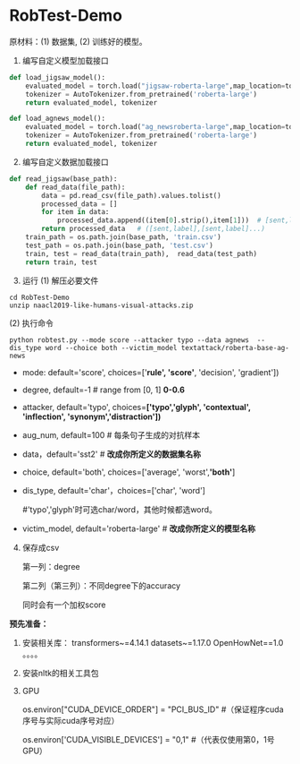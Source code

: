 # RobTest-Demo

原材料：(1) 数据集, (2) 训练好的模型。

1. 编写自定义模型加载接口

```python
def load_jigsaw_model():
    evaluated_model = torch.load("jigsaw-roberta-large",map_location=torch.device('cpu'))
    tokenizer = AutoTokenizer.from_pretrained('roberta-large')
    return evaluated_model, tokenizer

def load_agnews_model():
    evaluated_model = torch.load("ag_newsroberta-large",map_location=torch.device('cpu'))
    tokenizer = AutoTokenizer.from_pretrained('roberta-large')
    return evaluated_model, tokenizer

```

2. 编写自定义数据加载接口

```python
def read_jigsaw(base_path):
    def read_data(file_path):
        data = pd.read_csv(file_path).values.tolist()
        processed_data = []
        for item in data:
            processed_data.append((item[0].strip(),item[1]))  # [sent,label]
        return processed_data   # ([sent,label],[sent,label]...)
    train_path = os.path.join(base_path, 'train.csv')
    test_path = os.path.join(base_path, 'test.csv')
    train, test = read_data(train_path),  read_data(test_path)
    return train, test
```

3.   运行
(1) 解压必要文件
   ```
   cd RobTest-Demo
   unzip naacl2019-like-humans-visual-attacks.zip
   ```
(2) 执行命令
   ```
   python robtest.py --mode score --attacker typo --data agnews  --dis_type word --choice both --victim_model textattack/roberta-base-ag-news
   ```

   - mode:  default='score', choices=['**rule', 'score'**, 'decision', 'gradient'])

   - degree, default=-1 # range from [0, 1]  **0-0.6**

   - attacker, default='typo', choices=**['typo','glyph', 'contextual', 'inflection', 'synonym','distraction'])**

   - aug_num, default=100  # 每条句子生成的对抗样本 

   - data，default='sst2'  # **改成你所定义的数据集名称**

   - choice, default='both', choices=['average', 'worst',**'both'**]  

   - dis_type, default='char'，choices=['char', 'word']     

     #'typo','glyph'时可选char/word，其他时候都选word。

   - victim_model, default='roberta-large'  # **改成你所定义的模型名称**

4. 保存成csv

   第一列：degree

   第二列（第三列）：不同degree下的accuracy

   同时会有一个加权score 

   

**预先准备：**

1. 安装相关库： transformers~=4.14.1 datasets~=1.17.0  OpenHowNet==1.0 。。。。

2. 安装nltk的相关工具包

3. GPU 

   os.environ["CUDA_DEVICE_ORDER"] = "PCI_BUS_ID"  #（保证程序cuda序号与实际cuda序号对应）

   os.environ['CUDA_VISIBLE_DEVICES'] = "0,1"  #（代表仅使用第0，1号GPU）










